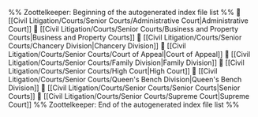 %% Zoottelkeeper: Beginning of the autogenerated index file list  %%
📄 [[Civil Litigation/Courts/Senior Courts/Administrative Court|Administrative Court]]
📄 [[Civil Litigation/Courts/Senior Courts/Business and Property Courts|Business and Property Courts]]
📄 [[Civil Litigation/Courts/Senior Courts/Chancery Division|Chancery Division]]
📄 [[Civil Litigation/Courts/Senior Courts/Court of Appeal|Court of Appeal]]
📄 [[Civil Litigation/Courts/Senior Courts/Family Division|Family Division]]
📄 [[Civil Litigation/Courts/Senior Courts/High Court|High Court]]
📄 [[Civil Litigation/Courts/Senior Courts/Queen's Bench Division|Queen's Bench Division]]
📄 [[Civil Litigation/Courts/Senior Courts/Senior Courts|Senior Courts]]
📄 [[Civil Litigation/Courts/Senior Courts/Supreme Court|Supreme Court]]
%% Zoottelkeeper: End of the autogenerated index file list  %%
